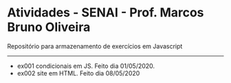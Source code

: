 # Atividades - SENAI - Prof. Marcos Bruno Oliveira
Repositório para armazenamento de exercícios em Javascript 
___
* ex001 condicionais em JS. Feito dia 01/05/2020.
* ex002 site em HTML. Feito dia 08/05/2020
